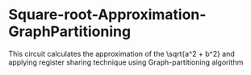 # Square-root-Approximation-GraphPartitioning
This circuit calculates the approximation of the \sqrt{a^2 + b^2} and applying register sharing technique using Graph-partitioning algorithm
